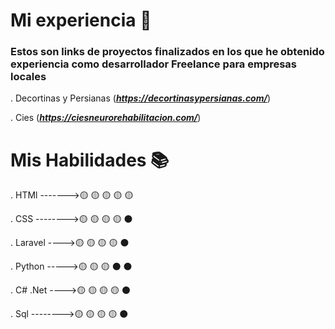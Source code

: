 # Mi experiencia 🚀

### Estos son links de proyectos finalizados en los que he obtenido experiencia como desarrollador Freelance para empresas locales

. Decortinas y Persianas (***https://decortinasypersianas.com/***)

. Cies (***https://ciesneurorehabilitacion.com/***)


# Mis Habilidades 📚

. HTMl ------->🟡 🟡 🟡 🟡 🟡 

. CSS -------->🟡 🟡 🟡 🟡 ⚫

. Laravel ---->🟡 🟡 🟡 🟡 ⚫ 

. Python ----->🟡 🟡 🟡 ⚫ ⚫ 

. C# .Net ---->🟡 🟡 🟡 🟡 ⚫

. Sql -------->🟡 🟡 🟡 🟡 ⚫

  
